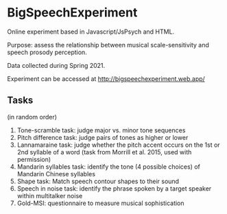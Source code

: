 # BigSpeechExperiment

Online experiment based in Javascript/JsPsych and HTML.

Purpose: assess the relationship between musical scale-sensitivity and speech prosody perception.

Data collected during Spring 2021.

Experiment can be accessed at http://bigspeechexperiment.web.app/

## Tasks
(in random order)
1. Tone-scramble task: judge major vs. minor tone sequences
2. Pitch difference task: judge pairs of tones as higher or lower
3. Lannamaraine task: judge whether the pitch accent occurs on the 1st or 2nd syllable of a word (task from Morrill et al. 2015, used with permission)
4. Mandarin syllables task: identify the tone (4 possible choices) of Mandarin Chinese syllables
5. Shape task: Match speech contour shapes to their sound
6. Speech in noise task: identify the phrase spoken by a target speaker within multitalker noise
7. Gold-MSI: questionnaire to measure musical sophistication
